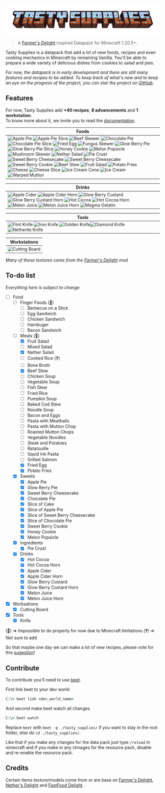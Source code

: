 ![Tasty Supplies Banner](./docs/_media/tasty_supplies_title.png)
> A [Farmer's Delight](https://modrinth.com/mod/farmers-delight) inspired Datapack for Minecraft 1.20.5+.

Tasty Supplies is a datapack that add a lot of new foods, recipes and even cooking mechanics in Minecraft by remaining Vanilla.
You'll be able to prepare a wide variety of delicious dishes from cookies to salad and pies.

*For now, the datapack is in early development and there are still many features and recipes to be added. To keep track of what's new and to keep an eye on the progress of the project, you can star the project on [GitHub]([https://github.com/atomic-junky/tasty-supplies](https://github.com/atomic-junky/tasty-supplies)).*

## Features
For now, Tasty Supplies add **+40 recipes**, **8 advancements** and **1 workstation**.<br>
To know more about it, we invite you to read the [documentation](https://atomic-junky.github.io/tasty-supplies/#/).

| Foods |
|---|
| ![Apple Pie](https://cdn.modrinth.com/data/cached_images/af20952297ae0d7954ac4893e90062b98af419fb.png) ![Apple Pie Slice](https://cdn.modrinth.com/data/cached_images/26d3d15ef9d05dcdc036f0b78cc823130ac9d464.png) ![Beef Skewer](https://cdn.modrinth.com/data/cached_images/31efd7eab27487b59405c918d37724eca372a5e4.png) ![Chocolate Pie](https://cdn.modrinth.com/data/cached_images/aed65f8f26c8340603a4be1b8bbf1917d4c34953.png) ![Chocolate Pie Slice](https://cdn.modrinth.com/data/cached_images/40dabdf38342331f7372fd83831c045808e73862.png) ![Fried Egg](https://cdn.modrinth.com/data/cached_images/d68c3eb0f91d8e031551bd23b8d98d06d9ad3316.png) ![Fungus Skewer](https://cdn.modrinth.com/data/cached_images/f873169b901dd312a6ccf3a24492202add5472e8.png) ![Glow Berry Pie](https://cdn.modrinth.com/data/cached_images/094b36971b1f10c6c2102511a81d7c76fae306b5.png) ![Glow Berry Pie Slice](https://cdn.modrinth.com/data/cached_images/aee7084afa903610acc09ed39ef3e25534ef6e71.png) ![Honey Cookie](https://cdn.modrinth.com/data/cached_images/5e0fc3542f2c8c770627ad5aa9abc835e7817f9b.png) ![Melon Popsicle](https://cdn.modrinth.com/data/cached_images/ad25ff5fb2b515701dce99efceac2abd05558e52.png) ![Mushroom Skewer](https://cdn.modrinth.com/data/cached_images/b6c71290e0dd05af086305b09d542ffd4e8f9111.png) ![Nether Salad](https://cdn.modrinth.com/data/cached_images/0cf9853fc0be6ac405d49eeb9f201625765e7b69.png) ![Pie Crust](https://cdn.modrinth.com/data/cached_images/4690c3dd665ebaffe8331b7dadcf6f1ee17a568e.png) ![Sweet Berry Cheesecake](https://cdn.modrinth.com/data/cached_images/38b194072c45089038bc8bf9a8e8e01393dc7a26.png) ![Sweet Berry Cheesecake](https://cdn.modrinth.com/data/cached_images/f7f3dd45769b927a1bf93c3b2425674973d4a402.png) ![Sweet Berry Cookie](https://cdn.modrinth.com/data/cached_images/640878ab93d9cf1423d410063b0ec4406f5b5bed.png) ![Beef Stew](https://cdn.modrinth.com/data/cached_images/709c38b0c3f5a075e245265109c726827eedeb35.png) ![Fruit Salad](https://cdn.modrinth.com/data/cached_images/31e032381b2d903d3e67a3f456b619c9f9df62fe.png) ![Potato Fries](https://cdn.modrinth.com/data/cached_images/746440d5abc8b8cb743d6e3b62172f2f375e6e0d.png) ![Cheese](https://cdn.modrinth.com/data/cached_images/d63a0b379b18adbdb2a035d29a87fba310681577.png) ![Cheese Slice](https://cdn.modrinth.com/data/cached_images/429beaa5a21f3639dafea33f27fafa5f21155f28.png) ![Ice Cream Cone](https://cdn.modrinth.com/data/cached_images/449dee959c7600234b214dbb7001f946234a5044.png) ![Ice Cream](https://cdn.modrinth.com/data/cached_images/2cd447f936310ed2fa50ae9919324847ea1c7a3b.png) ![Warped Mutton](https://cdn.modrinth.com/data/cached_images/f667e278bb7523b42d91f99f781f967b66200983.png)  |

| Drinks |
|---|
| ![Apple Cider](https://cdn.modrinth.com/data/cached_images/49f3760f16d8c75365f5593210f25146829a8240.png) ![Apple Cider Horn](https://cdn.modrinth.com/data/cached_images/9824e7259fd296d1b946df1c552ad53e52c1c7d2.png) ![Glow Berry Custard](https://cdn.modrinth.com/data/cached_images/bca8c798610cef0b1751a7dbdf4aa8e5c62b4c62.png) ![Glow Berry Custard Horn](https://cdn.modrinth.com/data/cached_images/125d50af5d630099374cb26f95ffae699a22ad5f.png) ![Hot Cocoa](https://cdn.modrinth.com/data/cached_images/b7a1b3dbf34e75d9f5b3d1623065ee5e0892b6b5.png) ![Hot Cocoa Horn](https://cdn.modrinth.com/data/cached_images/7f9036dd1551cfcb272752cf4fa6adc6f27c1cb3.png) ![Melon Juice](https://cdn.modrinth.com/data/cached_images/f6456d9dcac07eaa8817224a0be22da1a0239198.png) ![Melon Juice Horn](https://cdn.modrinth.com/data/cached_images/08b24a48043591ed2aac5f6d11d62b3195b49310.png) ![Magma Gelatin](https://cdn.modrinth.com/data/cached_images/c3e517573ab7d9ce73665fbe8680cecc2a4d6856.png) |

| Tools |
|---|
| ![Flint Knife](https://cdn.modrinth.com/data/cached_images/f42f008a1934bf69f6e1ecac2e7fbcbb8c5bd51e.png) ![Iron Knife](https://cdn.modrinth.com/data/cached_images/948e4f652cd75fd5c34708a8027fa7d437d23902.png) ![Golden Knife](https://cdn.modrinth.com/data/cached_images/56386ef90ddcd3cdec9f7624eddebb7180be0be7.png)![Diamond Knife](https://cdn.modrinth.com/data/cached_images/5c7d16e126e1ce9d9134a5ad093695a4e099ed29.png)![Netherite Knife](https://cdn.modrinth.com/data/cached_images/367ff513d656668530f35b32a6f879a29b0f7b7f.png) |

| Workstations |
|---|
|![Cutting Board](https://cdn.modrinth.com/data/cached_images/c03444c812d80dbbe365714ae52fa512fd7aaca2.png) |

*Many of these textures come from the [Farmer's Delight](https://modrinth.com/mod/farmers-delight) mod*

## To-do list
*Everything here is subject to change*

- [ ] Food
    - [ ] Finger Foods (🔴)
        - [ ] Barbecue on a Stick
        - [ ] Egg Sandwich
        - [ ] Chicken Sandwich
        - [ ] Hambuger
        - [ ] Bacon Sandwich
    - [ ] Meals (🔴)
        - [x] Fruit Salad
        - [ ] Mixed Salad
        - [x] Nether Salad
        - [ ] Cooked Rice (❓)
        - [ ] Bone Broth
        - [x] Beef Stew
        - [ ] Chicken Soup
        - [ ] Vegetable Soup
        - [ ] Fish Stew
        - [ ] Fried Rice
        - [ ] Pumpkin Soup
        - [ ] Baked Cod Stew
        - [ ] Noodle Soup
        - [ ] Bacon and Eggs
        - [ ] Pasta with Meatballs
        - [ ] Pasta with Mutton Chop
        - [ ] Roasted Mutton Chops
        - [ ] Vegetable Noodles
        - [ ] Steak and Potatoes
        - [ ] Ratatouille
        - [ ] Squid Ink Pasta
        - [ ] Grilled Salmon
        - [x] Fried Egg
        - [x] Potato Fries
    - [x] Sweets
        - [x] Apple Pie
        - [x] Glow Berry Pie
        - [x] Sweet Berry Cheesecake
        - [x] Chocolate Pie
        - [x] Slice of Cake
        - [x] Slice of Apple Pie
        - [x] Slice of Sweet Berry Cheesecake
        - [x] Slice of Chocolate Pie
        - [x] Sweet Berry Cookie
        - [x] Honey Cookie
        - [x] Melon Popsicle
    - [x] Ingredients
        - [x] Pie Crust
    - [x] Drinks
        - [x] Hot Cocoa
        - [x] Hot Cocoa Horn
        - [x] Apple Cider
        - [x] Apple Cider Horn
        - [x] Glow Berry Custard
        - [x] Glow Berry Custard Horn
        - [x] Melon Juice
        - [x] Melon Juice Horn
- [x] Worksations
    - [x] Cutting Board
- [x] Tools
    - [x] Knife

(🔴) => Impossible to do properly for now due to Minecraft limitations
(❓) => Not sure to add

So that maybe one day we can make a lot of new recipes, please vote for this [sugestion](https://feedback.minecraft.net/hc/en-us/community/posts/24834246348173-Add-the-new-components-to-crafting-recipe-inputs-Datapacks)!

## Contribute
To contribute you'll need to use [beet](https://github.com/mcbeet/beet/tree/728859b2bf7b7725fcf7aa7de3788c668ffd668d).

First link beet to your dev world
```cmd
C:\> beet link <dev_world_name>
```

And second make beet watch all changes
```cmd
C:\> beet watch
```

Replace `beet` with `beet -p ./tasty_supplies/` if you want to stay in the root folder, else do `cd ./tasty_supplies/`.

Like that if you make any changes for the data pack just type `/reload` in minecraft and if you make in any chnages for the resource pack, disable and re-enable the resource pack.

## Credits
Certain items texture/models come from or are base on [Farmer's Delight](https://github.com/vectorwing/FarmersDelight), [Nether's Delight](https://github.com/Chefs-Delight/NethersDelight_Forge) and [FastFood Delight](https://github.com/akaneoMT/FastFoodDelight).